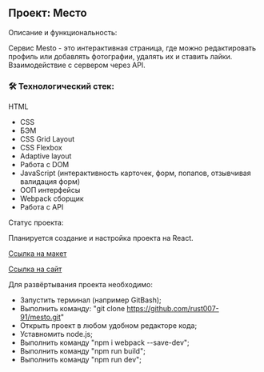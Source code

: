 Проект: Место
---
Описание и функциональность:

Сервис Mesto - это интерактивная страница, где можно редактировать
профиль или добавлять фотографии, удалять их и ставить лайки.
Взаимодействие с сервером через API.

### :hammer_and_wrench: Технологический стек:
 HTML
* CSS
* БЭМ
* CSS Grid Layout
* CSS Flexbox
* Adaptive layout
* Работа с DOM
* JavaScript (интерактивность карточек, форм, попапов, отзывчивая валидация форм)
* ООП интерфейсы
* Webpack сборщик
* Работа с API

Cтатус проекта:

Планируется создание и настройка проекта на React.

[Ссылка на макет](https://www.figma.com/file/2cn9N9jSkmxD84oJik7xL7/JavaScript.-Sprint-4?node-id=0-1)

[Ссылка на сайт](https://rust007-91.github.io/mesto/)

Для развёртывания проекта необходимо:

* Запустить терминал (например GitBash);
* Выполнить команду: "git clone https://github.com/rust007-91/mesto.git"
* Открыть проект в любом удобном редакторе кода;
* Уставномить node.js;
* Выполнить команду "npm i webpack --save-dev";
* Выполнить команду "npm run build";
* Выполнить команду "npm run dev";
